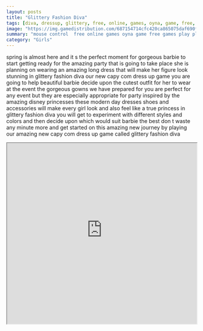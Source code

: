 ```yaml
---
layout: posts
title: "Glittery Fashion Diva"
tags: [diva, dressup, glittery, free, online, games, oyna, game, free, games, play, play, games]
image: "https://img.gamedistribution.com/687154714cfc420ca865075daf690ff6.jpg"
summary: "mouse control  free online games oyna game free games play play games"
category: "Girls"
---
```


spring is almost here and it s the perfect moment for gorgeous barbie to start getting ready for the amazing party that is going to take place she is planning on wearing an amazing long dress that will make her figure look stunning in glittery fashion diva our new capy com dress up game you are going to help beautiful barbie decide upon the cutest outfit for her to wear at the event the gorgeous gowns we have prepared for you are perfect for any event but they are especially appropriate for party inspired by the amazing disney princesses these modern day dresses shoes and accessories will make every girl look and also feel like a true princess in glittery fashion diva you will get to experiment with different styles and colors and then decide upon which would suit barbie the best don t waste any minute more and get started on this amazing new journey by playing our amazing new capy com dress up game called glittery fashion diva

<iframe width="100%" height="480px;" src="https://html5.gamedistribution.com/687154714cfc420ca865075daf690ff6/"></iframe>
